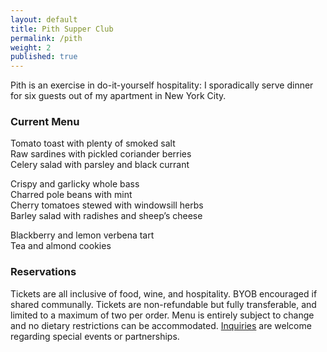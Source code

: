 ```yaml
---
layout: default
title: Pith Supper Club
permalink: /pith
weight: 2
published: true
---
```


Pith is an exercise in do-it-yourself hospitality: I sporadically serve dinner for six guests out of my apartment in New York City.

### Current Menu
Tomato toast with plenty of smoked salt  
Raw sardines with pickled coriander berries  
Celery salad with parsley and black currant  

Crispy and garlicky whole bass  
Charred pole beans with mint  
Cherry tomatoes stewed with windowsill herbs  
Barley salad with radishes and sheep’s cheese  

Blackberry and lemon verbena tart  
Tea and almond cookies

### Reservations

Tickets are all inclusive of food, wine, and hospitality. BYOB encouraged if shared communally. Tickets are non-refundable but fully transferable, and limited to a maximum of two per order. Menu is entirely subject to change and no dietary restrictions can be accommodated. [Inquiries](mailto:inquiries@pith.space) are welcome regarding special events or partnerships.

<tito-widget event="pith/supper-club"></tito-widget>















